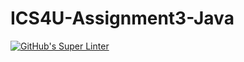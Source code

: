 # ICS4U-Assignment3-Java
[![GitHub's Super Linter](https://github.com/Jenoe-Balote/ICS4U-Assignment3-Java/workflows/GitHub's%20Super%20Linter/badge.svg)](https://github.com/Jenoe-Balote/ICS4U-Assignment3-Java/actions)

